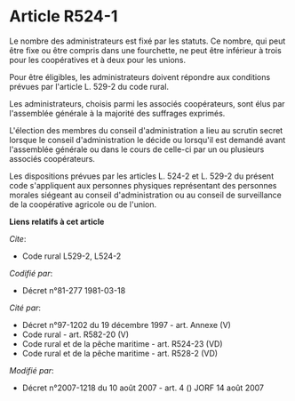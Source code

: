 # Article R524-1

Le nombre des administrateurs est fixé par les statuts. Ce nombre, qui peut être fixe ou être compris dans une fourchette, ne
peut être inférieur à trois pour les coopératives et à deux pour les unions.

Pour être éligibles, les administrateurs doivent répondre aux conditions prévues par l'article L. 529-2 du code rural.

Les administrateurs, choisis parmi les associés coopérateurs, sont élus par l'assemblée générale à la majorité des suffrages
exprimés.

L'élection des membres du conseil d'administration a lieu au scrutin secret lorsque le conseil d'administration le décide ou
lorsqu'il est demandé avant l'assemblée générale ou dans le cours de celle-ci par un ou plusieurs associés coopérateurs.

Les dispositions prévues par les articles L. 524-2 et L. 529-2 du présent code s'appliquent aux personnes physiques
représentant des personnes morales siégeant au conseil d'administration ou au conseil de surveillance de la coopérative
agricole ou de l'union.

**Liens relatifs à cet article**

_Cite_:

  - Code rural L529-2, L524-2

_Codifié par_:

  - Décret n°81-277 1981-03-18

_Cité par_:

  - Décret n°97-1202 du 19 décembre 1997 - art. Annexe (V)
  - Code rural - art. R582-20 (V)
  - Code rural et de la pêche maritime - art. R524-23 (VD)
  - Code rural et de la pêche maritime - art. R528-2 (VD)

_Modifié par_:

  - Décret n°2007-1218 du 10 août 2007 - art. 4 () JORF 14 août 2007
